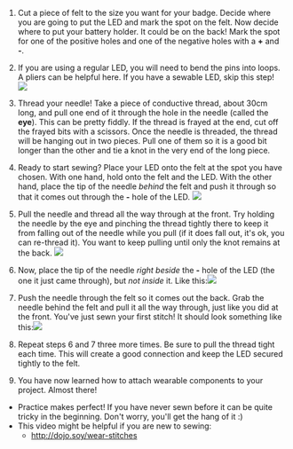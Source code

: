 1. Cut a piece of felt to the size you want for your badge. Decide where you are going to put the LED and mark the spot on the felt. Now decide where to put your battery holder. It could be on the back! Mark the spot for one of the positive holes and one of the negative holes with a **+** and **-**.

2. If you are using a regular LED, you will need to bend the pins into loops. A pliers can be helpful here. If you have a sewable LED, skip this step!
![](/assets/led_pins_loops_80_92_650.png)

3. Thread your needle! Take a piece of conductive thread, about 30cm long, and pull one end of it through the hole in the needle (called the **eye**). This can be pretty fiddly. If the thread is frayed at the end, cut off the frayed bits with a scissors. Once the needle is threaded, the thread will be hanging out in two pieces. Pull one of them so it is a good bit longer than the other and tie a knot in the very end of the long piece.

4. Ready to start sewing? Place your LED onto the felt at the spot you have chosen. With one hand, hold onto the felt and the LED. With the other hand, place the tip of the needle *behind* the felt and push it through so that it comes out through the **-** hole of the LED. 
![](/assets/needle_through_LED_100_179_650.png)

5. Pull the needle and thread all the way through at the front. Try holding the needle by the eye and pinching the thread tightly there to keep it from falling out of the needle while you pull (if it does fall out, it's ok, you can re-thread it). You want to keep pulling until only the knot remains at the back. ![](/assets/pull_thread_through_100_239_650.png)

6. Now, place the tip of the needle *right beside* the **-** hole of the LED (the one it just came through), but *not inside* it. Like this:![](/assets/needle_next_to_LED_100_180_650.png)

7. Push the needle through the felt so it comes out the back. Grab the needle behind the felt and pull it all the way through, just like you did at the front. You've just sewn your first stitch! It should look something like this:![](/assets/first_stitch_80_225_650.png)

8. Repeat steps 6 and 7 three more times. Be sure to pull the thread tight each time. This will create a good connection and keep the LED secured tightly to the felt.

9. You have now learned how to attach wearable components to your project. Almost there!
 * Practice makes perfect! If you have never sewn before it can be quite tricky in the beginning. Don't worry, you'll get the hang of it :) 
 * This video might be helpful if you are new to sewing:
    * http://dojo.soy/wear-stitches